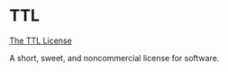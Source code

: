 # TTL

[The TTL License](./The_TTL_License)

A short, sweet, and noncommercial license for software. 
